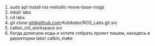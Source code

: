 1. sudo apt install ros-melodic-move-base-msgs
2. mkdir labs
3. cd labs
4. git clone git@github.com:Kubikator/ROS_Labs.git src
5. catkin_init_workspace src
6. Когда дописали коды и хотите собрать проект пишем, находясь в директории labs/
	catkin_make

